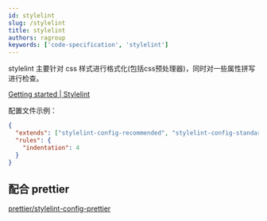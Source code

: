 ```yaml
---
id: stylelint
slug: /stylelint
title: stylelint
authors: ragroup
keywords: ['code-specification', 'stylelint']
---
```


stylelint 主要针对 css 样式进行格式化(包括css预处理器)，同时对一些属性拼写进行检查。

[Getting started | Stylelint](https://stylelint.io/user-guide/get-started)

配置文件示例：

```json title='.stylelintrc.json' icon='logos:stylelint'
{
  "extends": ["stylelint-config-recommended", "stylelint-config-standard"],
  "rules": {
    "indentation": 4
  }
}
```

## 配合 prettier

[prettier/stylelint-config-prettier](https://github.com/prettier/stylelint-config-prettier)
